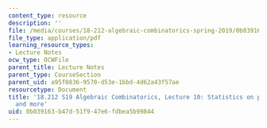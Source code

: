 ```yaml
---
content_type: resource
description: ''
file: /media/courses/18-212-algebraic-combinatorics-spring-2019/0b039163b47d51f947e6fdbea5b99844_MIT18_212S19_lec10.pdf
file_type: application/pdf
learning_resource_types:
- Lecture Notes
ocw_type: OCWFile
parent_title: Lecture Notes
parent_type: CourseSection
parent_uid: a95f0836-9570-d53e-1bbd-4d62a43f57ae
resourcetype: Document
title: '18.212 S19 Algebraic Combinatorics, Lecture 10: Statistics on permutations
  and more'
uid: 0b039163-b47d-51f9-47e6-fdbea5b99844
---
```

